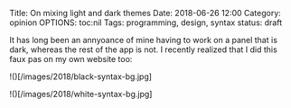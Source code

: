 Title: On mixing light and dark themes
Date: 2018-06-26 12:00
Category: opinion
OPTIONS: toc:nil
Tags: programming, design, syntax 
status: draft

It has long been an annyoance of mine having to work on a panel that is dark,
whereas the rest of the app is not.
I recently realized that I did this faux pas on my own website too:

!()[/images/2018/black-syntax-bg.jpg]


!()[/images/2018/white-syntax-bg.jpg]
